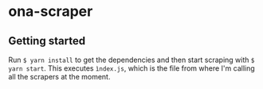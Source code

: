 # ona-scraper

## Getting started
Run `$ yarn install` to get the dependencies and then start scraping with `$ yarn start`. This executes `ìndex.js`, which is the file from where I'm calling all the scrapers at the moment.